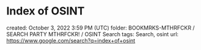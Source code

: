 # Index of OSINT

created: October 3, 2022 3:59 PM (UTC)
folder: BOOKMRKS-MTHRFCKR / SEARCH PARTY MTHRFCKR! / OSINT Search
tags: Search, osint
url: https://www.google.com/search?q=index+of+osint
